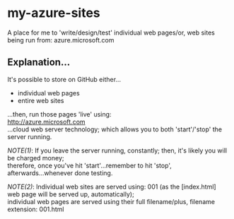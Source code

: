 # my-azure-sites
A place for me to 'write/design/test' individual web pages/or, web sites being run from: azure.microsoft.com

## Explanation...

It's possible to store on GitHub either...

- individual web pages
- entire web sites

...then, run those pages 'live' using:  
http://azure.microsoft.com  
...cloud web server technology;  which allows you to both 'start'/'stop' the server running.  

*NOTE(1)*: If you leave the server running, constantly; then, it's likely you will be charged money;   
therefore, once you've hit 'start'...remember to hit 'stop', afterwards...whenever done testing. 

*NOTE(2)*: Individual web sites are served using: 001 (as the [index.html] web page will be served up, automatically);  
           individual web pages are served using their full filename/plus, filename extension: 001.html
